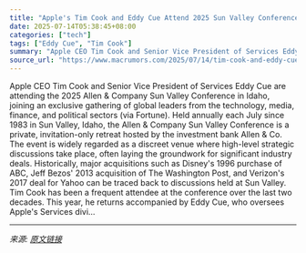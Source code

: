 ```yaml
---
title: "Apple's Tim Cook and Eddy Cue Attend 2025 Sun Valley Conference"
date: 2025-07-14T05:38:45+08:00
categories: ["tech"]
tags: ["Eddy Cue", "Tim Cook"]
summary: "Apple CEO Tim Cook and Senior Vice President of Services Eddy Cue are attending the 2025 Allen & Company Sun Valley Conference in Idaho, joining an exclusive gathering of global leaders from the techn"
source_url: "https://www.macrumors.com/2025/07/14/tim-cook-and-eddy-cue-attend-sun-valley-conference/"
---
```


Apple CEO Tim Cook and Senior Vice President of Services Eddy Cue are attending the 2025 Allen & Company Sun Valley Conference in Idaho, joining an exclusive gathering of global leaders from the technology, media, finance, and political sectors (via Fortune). Held annually each July since 1983 in Sun Valley, Idaho, the Allen & Company Sun Valley Conference is a private, invitation-only retreat hosted by the investment bank Allen & Co. The event is widely regarded as a discreet venue where high-level strategic discussions take place, often laying the groundwork for significant industry deals. Historically, major acquisitions such as Disney's 1996 purchase of ABC, Jeff Bezos' 2013 acquisition of The Washington Post, and Verizon's 2017 deal for Yahoo can be traced back to discussions held at Sun Valley. &zwnj;Tim Cook&zwnj; has been a frequent attendee at the conference over the last two decades. This year, he returns accompanied by &zwnj;Eddy Cue&zwnj;, who oversees Apple's Services divi...

---

*来源: [原文链接](https://www.macrumors.com/2025/07/14/tim-cook-and-eddy-cue-attend-sun-valley-conference/)*
